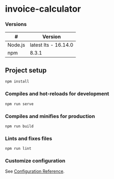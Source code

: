 # invoice-calculator
### Versions
\#            | Version
------------- | -------------
Node.js       | latest lts - 16.14.0
npm           | 8.3.1
## Project setup
```
npm install
```

### Compiles and hot-reloads for development
```
npm run serve
```

### Compiles and minifies for production
```
npm run build
```

### Lints and fixes files
```
npm run lint
```

### Customize configuration
See [Configuration Reference](https://cli.vuejs.org/config/).
